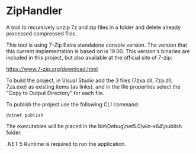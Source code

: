 # ZipHandler
A tool to recursively unzip 7z and zip files in a folder and delete already processed compressed files. 

This tool is using 7-Zip Extra standalone console version. The version that this current implementation is based on is 19.00. 
This version's binaries are included in this project, but also available at the official site of 7-zip: 

https://www.7-zip.org/download.html

To build the project, in Visual Studio add the 3 files (7zxa.dll, 7za.dll, 7za.exe) as existing items (as links), and in the file properties select the "Copy to Output Directory" for each file.

To publish the project use the following CLI command:
```
dotnet publish
```
The executables will be placed in the bin\Debug\net5.0\win-x64\publish folder.

.NET 5 Runtime is required to run the application.
